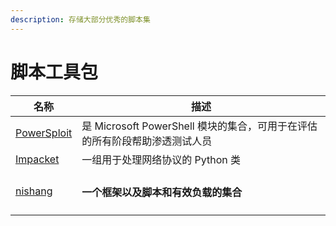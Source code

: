 ```yaml
---
description: 存储大部分优秀的脚本集
---
```


# 脚本工具包

| 名称                                                            | 描述                                               |
| ------------------------------------------------------------- | ------------------------------------------------ |
| [PowerSploit](https://github.com/PowerShellMafia/PowerSploit) | 是 Microsoft PowerShell 模块的集合，可用于在评估的所有阶段帮助渗透测试人员 |
| [Impacket](https://github.com/SecureAuthCorp/impacket)        | 一组用于处理网络协议的 Python 类                             |
| [nishang](https://github.com/samratashok/nishang)             | <h4>一个框架以及脚本和有效负载的集合</h4>                        |
